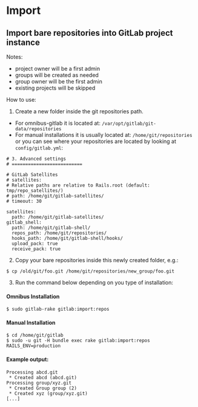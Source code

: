 # Import

## Import bare repositories into GitLab project instance

Notes:

- project owner will be a first admin
- groups will be created as needed
- group owner will be the first admin
- existing projects will be skipped

How to use:

1. Create a new folder inside the git repositories path.

- For omnibus-gitlab it is located at: `/var/opt/gitlab/git-data/repositories`
- For manual installations it is usually located at: `/home/git/repositories` or you can see where
your repositories are located by looking at `config/gitlab.yml`:

```
# 3. Advanced settings
# ==========================

# GitLab Satellites
# satellites:
# Relative paths are relative to Rails.root (default: tmp/repo_satellites/)
# path: /home/git/gitlab-satellites/
# timeout: 30

satellites:
  path: /home/git/gitlab-satellites/
gitlab_shell:
  path: /home/git/gitlab-shell/
  repos_path: /home/git/repositories/
  hooks_path: /home/git/gitlab-shell/hooks/
  upload_pack: true
  receive_pack: true

```

2. Copy your bare repositories inside this newly created folder, e.g.:

```
$ cp /old/git/foo.git /home/git/repositories/new_group/foo.git
```

3. Run the command below depending on you type of installation:

#### Omnibus Installation

```
$ sudo gitlab-rake gitlab:import:repos
```

#### Manual Installation

```
$ cd /home/git/gitlab
$ sudo -u git -H bundle exec rake gitlab:import:repos RAILS_ENV=production
```

#### Example output:

```
Processing abcd.git
 * Created abcd (abcd.git)
Processing group/xyz.git
 * Created Group group (2)
 * Created xyz (group/xyz.git)
[...]
```
